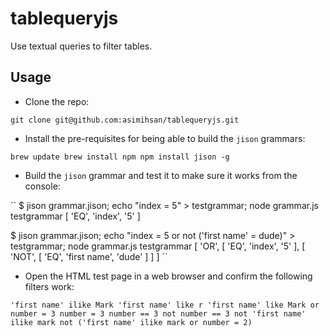 # tablequeryjs

Use textual queries to filter tables.

## Usage

-   Clone the repo:

``
git clone git@github.com:asimihsan/tablequeryjs.git
``

-   Install the pre-requisites for being able to build the `jison` grammars:

``
brew update
brew install npm
npm install jison -g
``

-   Build the `jison` grammar and test it to make sure it works from the console:

``
$ jison grammar.jison; echo "index = 5" > testgrammar; node grammar.js testgrammar
[ 'EQ', 'index', '5' ]

$ jison grammar.jison; echo "index = 5 or not ('first name' = dude)" > testgrammar; node grammar.js testgrammar
[ 'OR',
  [ 'EQ', 'index', '5' ],
  [ 'NOT', [ 'EQ', 'first name', 'dude' ] ] ]
``

-   Open the HTML test page in a web browser and confirm the following filters work:

``
'first name' ilike Mark
'first name' like r
'first name' like Mark or number = 3
number = 3
number == 3
not number == 3
not 'first name' ilike mark
not ('first name' ilike mark or number = 2)
``

